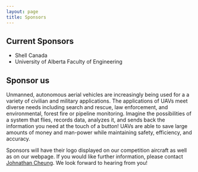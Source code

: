 ```yaml
---
layout: page 
title: Sponsors
---
```


## Current Sponsors ##
* Shell Canada
* University of Alberta Faculty of Engineering

## Sponsor us ##

Unmanned, autonomous aerial vehicles are increasingly being used for a a variety of civilian and military applications. The applications of UAVs meet diverse needs including search and rescue, law enforcement, and environmental, forest fire or pipeline monitoring. Imagine the possibilities of a system that flies, records data, analyzes it, and sends back the information you need at the touch of a button! UAVs are able to save large amounts of money and man-power while maintaining safety, efficiency, and accuracy.

Sponsors will have their logo displayed on our competition aircraft as well as on our webpage. If you would like further information, please contact [Johnathan Cheung](mailto:jcheung3@ualberta.ca). We look forward to hearing from you!
